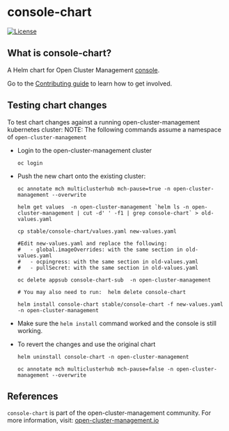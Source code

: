 [comment]: # ( Copyright Contributors to the Open Cluster Management project )

# console-chart

[![License](https://img.shields.io/:license-apache-blue.svg)](http://www.apache.org/licenses/LICENSE-2.0.html)

## What is console-chart?
A Helm chart for Open Cluster Management [console](https://github.com/open-cluster-management/console).

Go to the [Contributing guide](CONTRIBUTING.md) to learn how to get involved.

## Testing chart changes

To test chart changes against a running open-cluster-management kubernetes cluster:
NOTE: The following commands assume a namespace of `open-cluster-management`

- Login to the open-cluster-management cluster

  ```
  oc login
  ```

- Push the new chart onto the existing cluster:

  ```
  oc annotate mch multiclusterhub mch-pause=true -n open-cluster-management --overwrite

  helm get values  -n open-cluster-management `helm ls -n open-cluster-management | cut -d' ' -f1 | grep console-chart` > old-values.yaml

  cp stable/console-chart/values.yaml new-values.yaml

  #Edit new-values.yaml and replace the following:
  #   - global.imageOverrides: with the same section in old-values.yaml
  #   - ocpingress: with the same section in old-values.yaml
  #   - pullSecret: with the same section in old-values.yaml

  oc delete appsub console-chart-sub  -n open-cluster-management

  # You may also need to run:  helm delete console-chart 

  helm install console-chart stable/console-chart -f new-values.yaml -n open-cluster-management
  ```

- Make sure the `helm install` command worked and the console is still working.

- To revert the changes and use the original chart

  ```
  helm uninstall console-chart -n open-cluster-management

  oc annotate mch multiclusterhub mch-pause=false -n open-cluster-management --overwrite
  ```



## References
`console-chart` is part of the open-cluster-management community. For more information, visit: [open-cluster-management.io](https://open-cluster-management.io)
